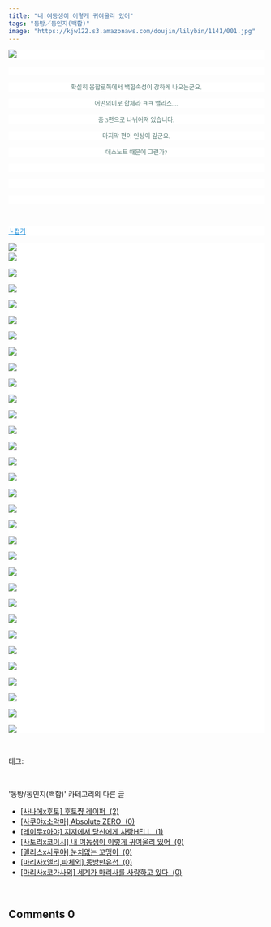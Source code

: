 ```yaml
---
title: "내 여동생이 이렇게 귀여울리 있어"
tags: "동방／동인지(백합)"
image: "https://kjw122.s3.amazonaws.com/doujin/lilybin/1141/001.jpg"
---
```

<div class="article">
<div class="area_view">
<p style="text-align: justify; background: white"><img src="{{ site.imgserver5 }}/lilybin/1141/001.jpg"/><span style="color:#557a74; font-family:돋움; font-size:9pt"> 
</span></p><p style="text-align: justify; background: white"> 
 </p><p style="text-align: center; background: white"><span style="color:#557a74; font-family:돋움; font-size:9pt">확실히 융합로쪽에서 백합속성이 강하게 나오는군요.
</span></p><p style="text-align: center; background: white"><span style="color:#557a74; font-family:돋움; font-size:9pt">어떤의미로 합체라 ㅋㅋ 앨리스....
</span></p><p style="text-align: center; background: white"><span style="color:#557a74; font-family:돋움; font-size:9pt">총 3편으로 나뉘어져 있습니다.
</span></p><p style="text-align: center; background: white"><span style="color:#557a74; font-family:돋움; font-size:9pt">마지막 편이 인상이 깊군요.
</span></p><p style="text-align: center; background: white"><span style="color:#557a74; font-family:돋움; font-size:9pt">데스노트 때문에 그런가?
</span></p><p style="text-align: center; background: white"> 
 </p><p style="text-align: justify; background: white"> 
 </p><p style="text-align: justify; background: white"> 
 </p><p>
 </p><p style="text-align: justify; background: white"><a href="http://blog.naver.com/PostView.nhn?blogId=cjb0236&amp;logNo=150139911156&amp;parentCategoryNo=&amp;categoryNo=41&amp;viewDate=&amp;isShowPopularPosts=false&amp;from=postView"><span style="color:#0482d6; font-family:돋움; font-size:9pt; text-decoration:underline">└ 접기</span></a><span style="color:#557a74; font-family:돋움; font-size:9pt">
</span></p><p style="text-align: justify; background: white"><img src="{{ site.imgserver5 }}/lilybin/1141/002.jpg"/><span style="color:#557a74; font-family:돋움; font-size:9pt"><br/><img src="{{ site.imgserver5 }}/lilybin/1141/003.jpg"/><br/><br/><img src="{{ site.imgserver5 }}/lilybin/1141/004.jpg"/><br/><br/><img src="{{ site.imgserver5 }}/lilybin/1141/005.jpg"/><br/><br/><img src="{{ site.imgserver5 }}/lilybin/1141/006.jpg"/><br/><br/><img src="{{ site.imgserver5 }}/lilybin/1141/007.jpg"/><br/><br/><img src="{{ site.imgserver5 }}/lilybin/1141/008.jpg"/><br/><br/><img src="{{ site.imgserver5 }}/lilybin/1141/009.jpg"/><br/><br/><img src="{{ site.imgserver5 }}/lilybin/1141/010.jpg"/><br/><br/><img src="{{ site.imgserver5 }}/lilybin/1141/011.jpg"/><br/><br/><img src="{{ site.imgserver5 }}/lilybin/1141/012.jpg"/><br/><br/><img src="{{ site.imgserver5 }}/lilybin/1141/013.jpg"/><br/><br/><img src="{{ site.imgserver5 }}/lilybin/1141/014.jpg"/><br/><br/><img src="{{ site.imgserver5 }}/lilybin/1141/015.jpg"/><br/><br/><img src="{{ site.imgserver5 }}/lilybin/1141/016.jpg"/><br/><br/><img src="{{ site.imgserver5 }}/lilybin/1141/017.jpg"/><br/><br/><img src="{{ site.imgserver5 }}/lilybin/1141/018.jpg"/><br/><br/><img src="{{ site.imgserver5 }}/lilybin/1141/019.jpg"/><br/><br/><img src="{{ site.imgserver5 }}/lilybin/1141/020.jpg"/><br/><br/><img src="{{ site.imgserver5 }}/lilybin/1141/021.jpg"/><br/><br/><img src="{{ site.imgserver5 }}/lilybin/1141/022.jpg"/><br/><br/><img src="{{ site.imgserver5 }}/lilybin/1141/023.jpg"/><br/><br/><img src="{{ site.imgserver5 }}/lilybin/1141/024.jpg"/><br/><br/><img src="{{ site.imgserver5 }}/lilybin/1141/025.jpg"/><br/><br/><img src="{{ site.imgserver5 }}/lilybin/1141/026.jpg"/><br/><br/><img src="{{ site.imgserver5 }}/lilybin/1141/027.jpg"/><br/><br/><img src="{{ site.imgserver5 }}/lilybin/1141/028.jpg"/><br/><br/><img src="{{ site.imgserver5 }}/lilybin/1141/029.jpg"/><br/><br/><img src="{{ site.imgserver5 }}/lilybin/1141/030.jpg"/><br/><br/><img src="{{ site.imgserver5 }}/lilybin/1141/031.jpg"/><br/><br/><img src="{{ site.imgserver5 }}/lilybin/1141/032.jpg"/><br/><br/><img src="{{ site.imgserver5 }}/lilybin/1141/033.jpg"/>
</span></p>
</div></div><br/>
<div class="tagTrail">
<p>태그: </p>
<ul>
</ul>
</div><br/>
<div class="another">
<p>'동방/동인지(백합)' 카테고리의 다른 글</p>
<ul>
<li><a href="/lilybin_1144">
[사나에x후토] 후토쨩 레이퍼  (2)
</a></li>
<li><a href="/lilybin_1143">
[사쿠야x소악마] Absolute ZERO  (0)
</a></li>
<li><a href="/lilybin_1142">
[레이무x아야] 지저에서 당신에게 사랑HELL  (1)
</a></li>
<li><a href="/lilybin_1141">
[사토리x코이시] 내 여동생이 이렇게 귀여울리 있어  (0)
</a></li>
<li><a href="/lilybin_1140">
[앨리스x사쿠야] 눈치없는 꼬맹이  (0)
</a></li>
<li><a href="/lilybin_1139">
[마리사x앨리,파체외] 동방만유첩  (0)
</a></li>
<li><a href="/lilybin_1138">
[마리사x코가사외] 세계가 마리사를 사랑하고 있다  (0)
</a></li>
</ul>
</div><br/>
<div class="comment">
<h2 class="bold">Comments <span id="commentCount1141">0</span></h2>
<div style="clear:both;">
<div id="entry1141Comment" style="display:block">
</div>
</div>
</div><br/>
<br/>
<p id="refer"></p>
<br/>

